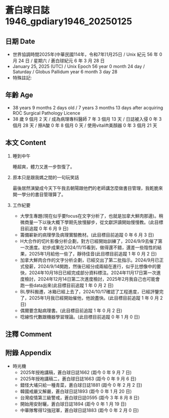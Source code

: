 [_metadata_:encoding]: - "utf-8"
[_metadata_:language]: - "zh-Hant-TW"
[_metadata_:fileformat]: - "markdown"
[_metadata_:MIME_type]: - "text/plain"
[_metadata_:markdown_version]: - "commonmark version 0.30"
[_metadata_:markdown_spec]: - "https://spec.commonmark.org/0.30/"

# 蒼白球日誌1946_gpdiary1946_20250125 #

## 日期 Date ##

* 世界協調時間2025年(中華民國114年，令和7年)1月25日 / Unix 紀元 56 年 0 月 24 日 / 星期六 / 蒼白球紀元 6 年 3 月 28 日
* January 25, 2025 (UTC) / Unix Epoch 56 year 0 month 24 day / Saturday / Globus Pallidum year 6 month 3 day 28
* 特殊註記:

## 年齡 Age ##

* 38 years 9 months 2 days old / 7 years 3 months 13 days after acquiring ROC Surgical Pathology Licence
* 38 歲 9 個月 2 天 / 成為病理專科醫師 7 年 3 個月 13 天 / 日誌被入侵 0 年 3 個月 28 天 / 擦A酸 0 年 8 個月 0 天 / 使用vitalift美顏器 0 年 3 個月 21 天

## 本文 Content ##

1. 睡到中午

    睡超爽，體力又進一步恢復了。

2. 原本只是跟我媽之間的一句玩笑話

    最後居然演變成今天下午我去朝陽跟他們的老師講怎麼做書目管理，我乾脆來開一學分的書目管理算了。

3. 工作紀要

    - 大學生專題(現在似乎要focus在文字分析了，也就是加拿大鮮肉那邊)。稍微商量一下以後大概下學期先放慢腳步，從文獻評讀開始慢慢教。(此目標目前追蹤 0 年 6 月 9 日)
    - 籌備嶄新的病理學及病理實驗教材。(此目標目前追蹤 0 年 6 月 3 日)
    - H大合作的切片影像分析企劃，對方已經開始訓練了，2024/9/9去催了第一次進度。初步成果在2024/11/15看到，做得還不錯，還差一些陰性的結果，2025年1月給他一些了，靜待佳音(此目標目前追蹤 1 年 0 月 2 日)
    - 加拿大鮮肉合作的文字分析企劃，已經交出了第二批指示。2024/9月已正式發薪，2024/9/14開跑，然後已經分成兩組在進行，似乎比想像中的要快，2024年10月18日已經完成部分資料標注。2024年11月17日第一次進度檢討，2024年12月14日第二次進度檢討，2025年2月我自己也可能會跑一些data出來(此目標目前追蹤 1 年 0 月 2 日)
    - BL學科搬遷，冰箱已經上去了，2024/10/17確認了工程進度，已經評鑒完了，2025年1月我已經開始催他，他說盡快。(此目標目前追蹤 1 年 0 月 2 日)
    - 偶爾要念點病理書。(此目標目前追蹤 1 年 0 月 2 日)
    - 唸線性代數跟機器學習理論。(此目標目前追蹤 0 年 1 月 0 日)

## 注釋 Comment ##


## 附錄 Appendix ##

* 時光機
    - 2025年授袍講稿，蒼白球日誌1662 (距今 0 年 9 月 7 日)
    - 2025年授袍講稿二，蒼白球日誌1663 (距今 0 年 9 月 6 日)
    - 錯怪大埔只給一種青菜，蒼白球日誌1881 (距今 0 年 2 月 2 日)
    - 韓國戒嚴又解嚴，蒼白球日誌1893 (距今 0 年 1 月 20 日)
    - 台灣疫情第三級警戒，蒼白球日誌0595 (距今 3 年 8 月 8 日)
    - 開始用安耐曬，蒼白球日誌1894 (距今 0 年 1 月 19 日)
    - 中華隊奪得12強冠軍，蒼白球日誌1883 (距今 0 年 2 月 0 日)
